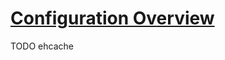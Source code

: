 # [Configuration Overview](https://www.ehcache.org/documentation/2.8/configuration/)













TODO ehcache
